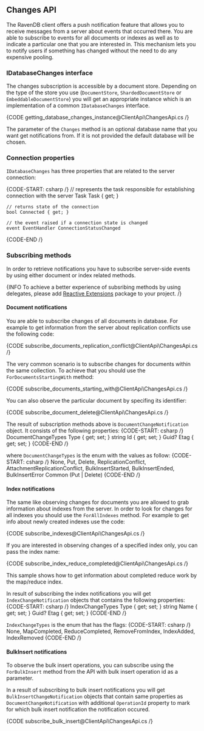 ﻿
## Changes API

The RavenDB client offers a push notification feature that allows you to receive messages from a server about events that occurred there.
You are able to subscribe to events for all documents or indexes as well as to indicate a particular one that you are interested in. 
This mechanism lets you to notify users if something has changed without the need to do any expensive pooling. 

### IDatabaseChanges interface

The changes subscription is accessible by a document store. Depending on the type of the store you use (`DocumentStore`, `ShardedDocumentStore` or `EmbeddableDocumentStore`) you will get an appropriate instance
which is an implementation of a common `IDatabaseChanges` interface.

{CODE getting_database_changes_instance@ClientApi\ChangesApi.cs /}

The parameter of the `Changes` method is an optional database name that you want get notifications from. If it is not provided the default database will be chosen.

### Connection properties

`IDatabaseChanges` has three properties that are related to the server connection:

{CODE-START: csharp /}
// represents the task responsible for establishing connection with the server
	Task Task { get; }

	// returns state of the connection
	bool Connected { get; }

	// the event raised if a connection state is changed
	event EventHandler ConnectionStatusChanged
{CODE-END /}

### Subscribing methods

In order to retrieve notifications you have to subscribe server-side events by using either document or index related methods.

{INFO To achieve a better experience of subsribing methods by using delegates, please add [Reactive Extensions](http://nuget.org/packages/Rx-Main) package to your project. /}

#### Document notifications

You are able to subscribe changes of all documents in database. For example to get information from the server about replication conflicts use the following code:

{CODE subscribe_documents_replication_conflict@ClientApi\ChangesApi.cs /}


The very common scenario is to subscribe changes for documents within the same collection. To achieve that you should use the `ForDocumentsStartingWith` method:

{CODE subscribe_documents_starting_with@ClientApi\ChangesApi.cs /}

You can also observe the particular document by specifing its identifier:

{CODE subscribe_document_delete@ClientApi\ChangesApi.cs /}

The result of subscription methods above is `DocumentChangeNotification` object. It consists of the following properties:
{CODE-START: csharp /}
DocumentChangeTypes Type { get; set; }
string Id { get; set; }
Guid? Etag { get; set; }
{CODE-END /}

where `DocumentChangeTypes` is the enum with the values as follow:
{CODE-START: csharp /}
None,
Put,
Delete,
ReplicationConflict,
AttachmentReplicationConflict,
BulkInsertStarted,
BulkInsertEnded,
BulkInsertError
Common (Put | Delete)
{CODE-END /}

#### Index notifications

The same like observing changes for documents you are allowed to grab information about indexes from the server. In order to look for changes for all indexes
you should use the `ForAllIndexes` method. For example to get info about newly created indexes use the code:

{CODE subscribe_indexes@ClientApi\ChangesApi.cs /}

If you are interested in observing changes of a specified index only, you can pass the index name:

{CODE subscribe_index_reduce_completed@ClientApi\ChangesApi.cs /}

This sample shows how to get information about completed reduce work by the map/reduce index.


In result of subscribing the index notifications you will get `IndexChangeNotification` objects that contains the following properties:
{CODE-START: csharp /}
IndexChangeTypes Type { get; set; }
string Name { get; set; }
Guid? Etag { get; set; }
{CODE-END /}

`IndexChangeTypes` is the enum that has the flags:
{CODE-START: csharp /}
None,
MapCompleted,
ReduceCompleted,
RemoveFromIndex,
IndexAdded,
IndexRemoved
{CODE-END /}

#### BulkInsert notifications

To observe the bulk insert operations, you can subscribe using the `ForBulkInsert` method from the API with bulk insert operation id as a parameter.

In a result of subscribing to bulk insert notifications you will get `BulkInsertChangeNotification` objects that contain same properties as `DocumentChangeNotification` with additional `OperationId` property to mark for which bulk insert notification the notification occured.

{CODE subscribe_bulk_insert@ClientApi\ChangesApi.cs /}



